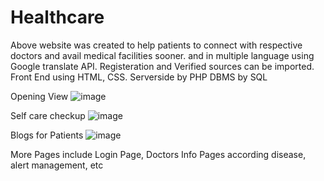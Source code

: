 # Healthcare

Above website was created to help patients to connect with respective doctors and avail medical facilities sooner. and in multiple language using Google translate API.
Registeration and Verified sources can be imported.
Front End using HTML, CSS.
Serverside by PHP 
DBMS by SQL

Opening View
![image](https://user-images.githubusercontent.com/84710537/119445212-1572b280-bd4a-11eb-80f0-cbcbd9272dfb.png)

Self care checkup
![image](https://user-images.githubusercontent.com/84710537/119445276-28858280-bd4a-11eb-9445-e24a6e2f501a.png)


Blogs for Patients
![image](https://user-images.githubusercontent.com/84710537/119445372-52d74000-bd4a-11eb-9cb1-001edd6a97c3.png)

More Pages include Login Page, Doctors Info Pages according disease, alert management, etc
